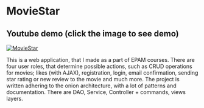 # MovieStar
## Youtube demo (click the image to see demo)
[![MovieStar](https://img.youtube.com/vi/tLd0Gqynvkw/0.jpg)](https://www.youtube.com/watch?v=tLd0Gqynvkw)

This is a web application, that I made as a part of EPAM courses. There are four user roles, that determine possible actions, such as CRUD operations for movies; likes (with AJAX), registration, login, email confirmation, sending star rating or new review to the movie and much more. The project is written adhering to the onion architecture, with a lot of patterns and documentation. There are DAO, Service, Controller + commands, views layers. 
